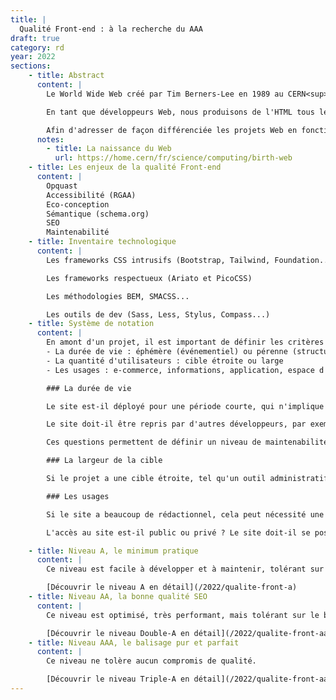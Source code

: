 ```yaml
---
title: |
  Qualité Front-end : à la recherche du AAA
draft: true
category: rd
year: 2022
sections:
    - title: Abstract
      content: |
        Le World Wide Web créé par Tim Berners-Lee en 1989 au CERN<sup><a href="#note-1">1</a></sup> s'appuie sur 3 technologies : URL, HTTP et HTML. Notre proposition se concentre sur cette troisième technologie, l'HTML, qui est toujours omniprésente et qui détermine la qualité de l'expérience Web.

        En tant que développeurs Web, nous produisons de l'HTML tous les jours. Nous avons à cœur de produire le meilleure code HTML possible, ce qui implique de définir ce qu'est un excellent code HTML. Pour cela, nous introduisons dans cet article la notion de *balisage pur et parfait* qui dessine un étalon de qualité en termes d'accessibilité, de sémantique, d'empreinte écologique, de performance et de minimisation du bruit. Nous ne prétendons pas produire un balisage pur et parfait, c'est un chantier qui devra être coopératif et évolutif. En revanche nous affirmons que la notion est nécessaire pour tendre vers un idéal, qui n'est aujourd'hui pas défini, donc pas consensuel.

        Afin d'adresser de façon différenciée les projets Web en fonction de leur nature (information / action / émotion) et de leurs usages (public / privé), nous proposons un classement en trois niveaux. Le niveau *A* fixe un standard minimum acceptable, pertinent pour les usages privés de type back-office. Le niveau *AA*, ou *double-A*, fixe un standard correct pour la plupart des productions Web. Le niveau *AAA*, ou *triple-A*, fixe le standard d'excellence absolu, le *balisage pur et parfait*.
      notes:
        - title: La naissance du Web
          url: https://home.cern/fr/science/computing/birth-web
    - title: Les enjeux de la qualité Front-end
      content: |
        Opquast
        Accessibilité (RGAA)
        Eco-conception
        Sémantique (schema.org)
        SEO
        Maintenabilité
    - title: Inventaire technologique
      content: |
        Les frameworks CSS intrusifs (Bootstrap, Tailwind, Foundation...)

        Les frameworks respectueux (Ariato et PicoCSS)

        Les méthodologies BEM, SMACSS...

        Les outils de dev (Sass, Less, Stylus, Compass...)
    - title: Système de notation
      content: |
        En amont d'un projet, il est important de définir les critères de complexité :
        - La durée de vie : éphémère (événementiel) ou pérenne (structurel)
        - La quantité d'utilisateurs : cible étroite ou large
        - Les usages : e-commerce, informations, application, espace d'administration...

        ### La durée de vie

        Le site est-il déployé pour une période courte, qui n'implique pas de maintenance ni d'évolution sur le long terme ou bien est-il déployé pour une longue période, et fera l'objet d'améliorations successives ?

        Le site doit-il être repris par d'autres développeurs, par exemple dans le cadre d'un projet en source ouverte (open-source) ?

        Ces questions permettent de définir un niveau de maintenabilité minimal à appliquer, et permet de définir si l'utilisation de librairie documentée et largement partagée par la communauté de développeurs web, tel que bootstrap, facilitera la passation et la reprise du code.

        ### La largeur de la cible

        Si le projet a une cible étroite, tel qu'un outil administratif particulier ou un site dédié à un secteur de niche, le choix de la note à viser peut se faire en fonction des autres critères de complexité mais devra toujours respecter les normes WCAG. Dans le cas d'un site très largement visité, il faudra favoriser un haut niveau de qualité front.

        ### Les usages

        Si le site a beaucoup de rédactionnel, cela peut nécessité une forte modularité des composants HTML, et tend à favoriser l'usage d'un design system précis ou une librairie (bootstrap) -- **à discuter**

        L'accès au site est-il public ou privé ? Le site doit-il se positionner sur les moteurs de recherches ?

    - title: Niveau A, le minimum pratique
      content: |
        Ce niveau est facile à développer et à maintenir, tolérant sur la performance et sur le bruit. Il est très adapté pour les back-offices, par exemple.

        [Découvrir le niveau A en détail](/2022/qualite-front-a)
    - title: Niveau AA, la bonne qualité SEO
      content: |
        Ce niveau est optimisé, très performant, mais tolérant sur le bruit HTML.

        [Découvrir le niveau Double-A en détail](/2022/qualite-front-aa)
    - title: Niveau AAA, le balisage pur et parfait
      content: |
        Ce niveau ne tolère aucun compromis de qualité.

        [Découvrir le niveau Triple-A en détail](/2022/qualite-front-aaa)
---
```

